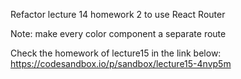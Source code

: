 Refactor lecture 14 homework 2 to use React Router

Note: make every color component a separate route



Check the homework of lecture15 in the link below:
https://codesandbox.io/p/sandbox/lecture15-4nvp5m